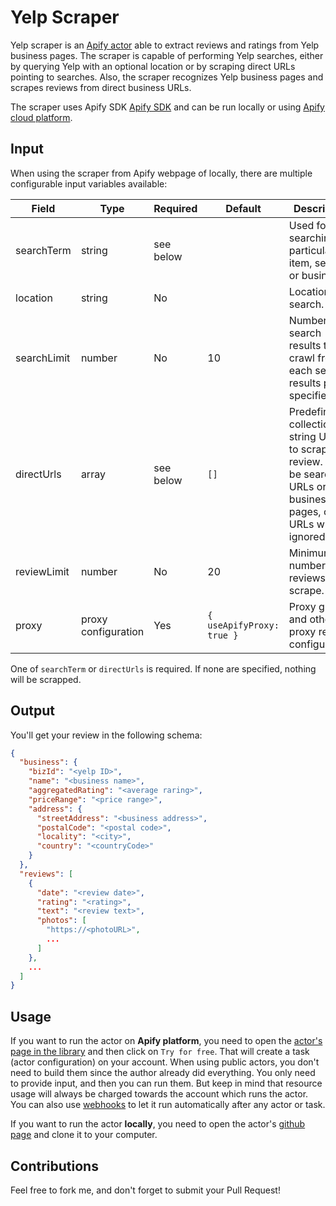 Yelp Scraper
============

Yelp scraper is an [Apify actor](https://apify.com/actors) able to extract reviews and ratings from Yelp business pages.
The scraper is capable of performing Yelp searches, either by querying Yelp with an optional location or by scraping
direct URLs pointing to searches. Also, the scraper recognizes Yelp business pages and scrapes reviews from
direct business URLs.

The scraper uses Apify SDK [Apify SDK](https://sdk.apify.com/) and can be run locally or using
[Apify cloud platform](https://apify.com).

## Input

When using the scraper from Apify webpage of locally, there are multiple configurable input variables available:

| Field | Type | Required | Default | Description |
| ----- | ---- | -------- | ------- | ----------- |
| searchTerm | string | see below | | Used for searching particular item, service, or business. |
| location | string | No | | Location to search. |
| searchLimit | number | No | 10 | Number of search results to crawl from each search results page specified. |
| directUrls | array | see below | `[]` | Predefined collection of string URLs to scrape review. Can be search URLs or business pages, other URLs will be ignored. |
| reviewLimit | number | No | 20 | Minimum number of reviews to scrape. |
| proxy | proxy configuration | Yes | `{ useApifyProxy: true }` | Proxy groups and other proxy related configuration. |

One of `searchTerm` or `directUrls` is required. If none are specified, nothing will be scrapped.

## Output

You'll get your review in the following schema:

```json
{
  "business": {
    "bizId": "<yelp ID>",
    "name": "<business name>",
    "aggregatedRating": "<average raring>",
    "priceRange": "<price range>",
    "address": {
      "streetAddress": "<business address>",
      "postalCode": "<postal code>",
      "locality": "<city>",
      "country": "<countryCode>"
    }
  },
  "reviews": [
    {
      "date": "<review date>",
      "rating": "<rating>",
      "text": "<review text>",
      "photos": [
        "https://<photoURL>",
        ...
      ]
    },
    ...
  ]
}
```

## Usage

If you want to run the actor on **Apify platform**, you need to open the [actor's page in the library](https://apify.com/yin/apify-yelp) and then click on `Try for free`. That will create a task (actor configuration) on your account. When using public actors, you don't need to build them since the author already did everything. You only need to provide input, and then you can run them. But keep in mind that resource usage will always be charged towards the account which runs the actor. You can also use [webhooks](#webhooks) to let it run automatically after any actor or task.

If you want to run the actor **locally**, you need to open the actor's [github page](https://github.com/yin/apify-yelp) and clone it to your computer.

## Contributions

Feel free to fork me, and don't forget to submit your Pull Request!
